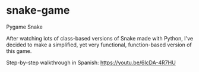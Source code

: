 # snake-game
Pygame Snake

After watching lots of class-based versions of Snake made with Python, I've decided to make a simplified, yet very functional, function-based version of this game.

Step-by-step walkthrough in Spanish: https://youtu.be/6IcDA-4R7HU
